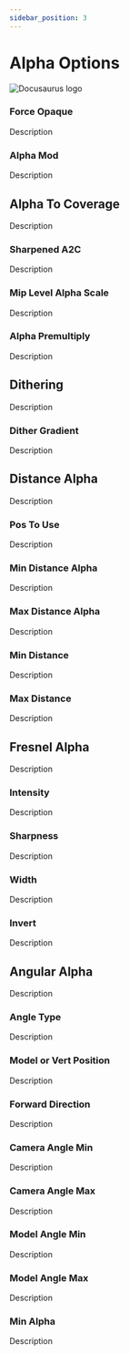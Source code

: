 ```yaml
---
sidebar_position: 3
---
```


# Alpha Options

![Docusaurus logo](/img/CirclelogoBig.png)

### Force Opaque

Description

### Alpha Mod

Description

## Alpha To Coverage

Description

### Sharpened A2C

Description

### Mip Level Alpha Scale

Description

### Alpha Premultiply

Description

## Dithering

Description

### Dither Gradient

Description

## Distance Alpha

Description

### Pos To Use

Description

### Min Distance Alpha

Description

### Max Distance Alpha

Description

### Min Distance

Description

### Max Distance

Description

## Fresnel Alpha

Description

### Intensity

Description

### Sharpness

Description

### Width

Description

### Invert

Description

## Angular Alpha

Description

### Angle Type

Description

### Model or Vert Position

Description

### Forward Direction

Description

### Camera Angle Min

Description

### Camera Angle Max

Description

### Model Angle Min

Description

### Model Angle Max

Description

### Min Alpha

Description